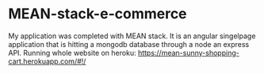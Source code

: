 # MEAN-stack-e-commerce
My application was completed with MEAN stack. 
It is an angular singelpage application that is hitting a mongodb database through a node an express API.
Running whole website on heroku:
https://mean-sunny-shopping-cart.herokuapp.com/#!/
